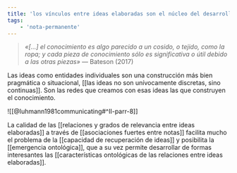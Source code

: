 ```yaml
---
title: 'los vínculos entre ideas elaboradas son el núcleo del desarrollo incremental del conocimiento'
tags:
    - 'nota-permanente'
---
```

>*«[…] el conocimiento es algo parecido a un cosido, o tejido, como la ropa; y cada pieza de conocimiento sólo es significativa o útil debido a las otras piezas»* — Bateson (2017)

Las ideas como entidades individuales son una construcción más bien pragmática o situacional, [[las ideas no son unívocamente discretas, sino continuas]]. Son las redes que creamos con esas ideas las que construyen el conocimiento.

![[@luhmann1981communicating#^II-parr-8]]

La calidad de las [[relaciones y grados de relevancia entre ideas elaboradas]] a través de [[asociaciones fuertes entre notas]] facilita mucho el problema de la [[capacidad de recuperación de ideas]] y posibilita la [[emergencia ontológica]], que a su vez permite desarrollar de formas interesantes las [[características ontológicas de las relaciones entre ideas elaboradas]].